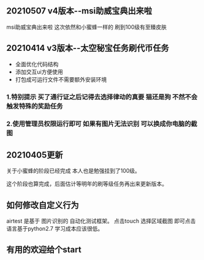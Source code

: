 ## 20210507 v4版本--msi助威宝典出来啦

msi助威宝典出来啦 这次依然和小蜜蜂一样的 刷到100级有至臻皮肤



## 20210414 v3版本--太空秘宝任务刷代币任务

- 全面优化代码结构
- 添加交互ui方便使用
- 打包成可运行文件不需要额外安装环境

### 1.特别提示 买了通行证之后记得去选择律动的真要 猫还是狗 不然不会触发特殊的奖励任务

### 2.使用管理员权限运行即可 如果有图片无法识别 可以换成你电脑的截图



## 20210405更新

关于小蜜蜂的阶段已经完成 本人也是勉强挂到了100级。

这个阶段也算完成，后面估计等明年的刷等级任务再出来更新版本。


## 如何修改自定义行为

airtest 是基于 图片识别的 自动化测试框架。
点击touch 选择区域截图 即可点击
语言基于python2.7 学习成本应该很低。


## 有用的欢迎给个start
